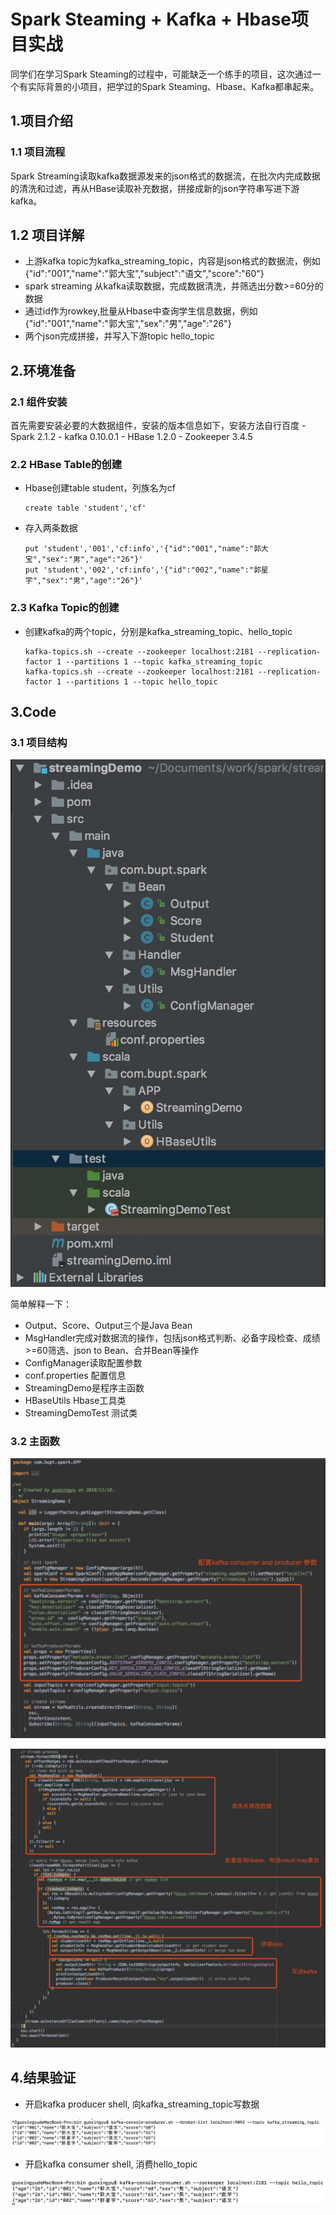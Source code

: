 # Spark Steaming + Kafka + Hbase项目实战

同学们在学习Spark Steaming的过程中，可能缺乏一个练手的项目，这次通过一个有实际背景的小项目，把学过的Spark Steaming、Hbase、Kafka都串起来。

## 1.项目介绍

### 1.1 项目流程

Spark Streaming读取kafka数据源发来的json格式的数据流，在批次内完成数据的清洗和过滤，再从HBase读取补充数据，拼接成新的json字符串写进下游kafka。

## 1.2 项目详解

- 上游kafka topic为kafka_streaming_topic，内容是json格式的数据流，例如{"id":"001","name":"郭大宝","subject":"语文","score":"60"}
- spark streaming 从kafka读取数据，完成数据清洗，并筛选出分数>=60分的数据
- 通过id作为rowkey,批量从Hbase中查询学生信息数据，例如{"id":"001","name":"郭大宝","sex":"男","age":"26"}
- 两个json完成拼接，并写入下游topic hello_topic

## 2.环境准备

### 2.1 组件安装

首先需要安装必要的大数据组件，安装的版本信息如下，安装方法自行百度
	- Spark 2.1.2
	- kafka 0.10.0.1
	- HBase 1.2.0
	- Zookeeper 3.4.5

### 2.2 HBase Table的创建

- Hbase创建table student，列族名为cf
	```
	create table 'student','cf'
	```
- 存入两条数据
	```
	put 'student','001','cf:info','{"id":"001","name":"郭大宝","sex":"男","age":"26"}'
	put 'student','002','cf:info','{"id":"002","name":"郭星宇","sex":"男","age":"26"}'
	```

### 2.3 Kafka Topic的创建

- 创建kafka的两个topic，分别是kafka_streaming_topic、hello_topic
	```
	kafka-topics.sh --create --zookeeper localhost:2181 --replication-factor 1 --partitions 1 --topic kafka_streaming_topic
	kafka-topics.sh --create --zookeeper localhost:2181 --replication-factor 1 --partitions 1 --topic hello_topic
	```

## 3.Code

### 3.1 项目结构

![](/resource/streamingDemo_mulu.jpg?raw=true)

简单解释一下：
- Output、Score、Output三个是Java Bean
- MsgHandler完成对数据流的操作，包括json格式判断、必备字段检查、成绩>=60筛选、json to Bean、合并Bean等操作
- ConfigManager读取配置参数
- conf.properties 配置信息
- StreamingDemo是程序主函数
- HBaseUtils Hbase工具类
- StreamingDemoTest 测试类

### 3.2 主函数

![](/resource/streamingDemo_code1.jpg?raw=true)

![](/resource/streamingDemo_code2.jpg?raw=true)


## 4.结果验证

- 开启kafka producer shell, 向kafka_streaming_topic写数据

![](/resource/streamingDemo_inputTopic.jpg?raw=true)

- 开启kafka consumer shell, 消费hello_topic

![](/resource/streamingDemo_outputTopic.jpg?raw=true)






